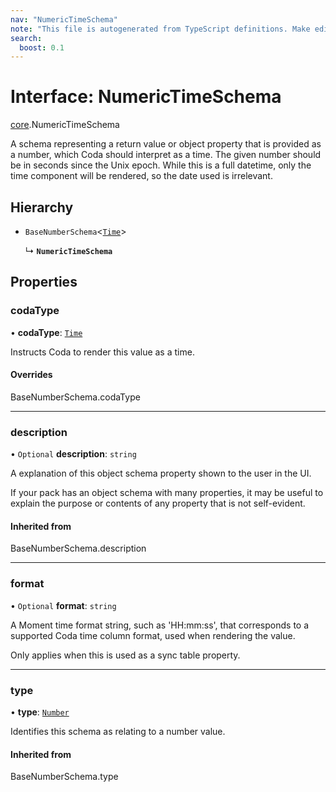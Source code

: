 ```yaml
---
nav: "NumericTimeSchema"
note: "This file is autogenerated from TypeScript definitions. Make edits to the comments in the TypeScript file and then run `make docs` to regenerate this file."
search:
  boost: 0.1
---
```

# Interface: NumericTimeSchema

[core](../modules/core.md).NumericTimeSchema

A schema representing a return value or object property that is provided as a number,
which Coda should interpret as a time. The given number should be in seconds since the Unix epoch.
While this is a full datetime, only the time component will be rendered, so the date used is irrelevant.

## Hierarchy

- `BaseNumberSchema`<[`Time`](../enums/core.ValueHintType.md#time)\>

  ↳ **`NumericTimeSchema`**

## Properties

### codaType

• **codaType**: [`Time`](../enums/core.ValueHintType.md#time)

Instructs Coda to render this value as a time.

#### Overrides

BaseNumberSchema.codaType

___

### description

• `Optional` **description**: `string`

A explanation of this object schema property shown to the user in the UI.

If your pack has an object schema with many properties, it may be useful to
explain the purpose or contents of any property that is not self-evident.

#### Inherited from

BaseNumberSchema.description

___

### format

• `Optional` **format**: `string`

A Moment time format string, such as 'HH:mm:ss', that corresponds to a supported Coda time column format,
used when rendering the value.

Only applies when this is used as a sync table property.

___

### type

• **type**: [`Number`](../enums/core.ValueType.md#number)

Identifies this schema as relating to a number value.

#### Inherited from

BaseNumberSchema.type
